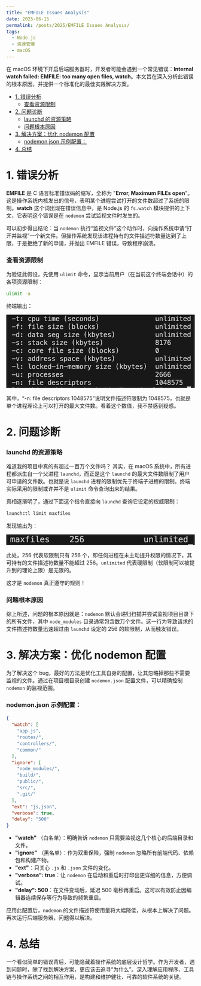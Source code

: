 ```yaml
---
title: "EMFILE Issues Analysis"
date: 2025-06-15
permalink: /posts/2025/EMFILE Issues Analysis/
tags:
  - Node.js
  - 资源管理
  - macOS
---
```


在 macOS 环境下开启后端服务器时，开发者可能会遇到一个常见错误：**Internal watch failed: EMFILE: too many open files, watch**。本文旨在深入分析此错误的根本原因，并提供一个标准化的最佳实践解决方案。

- [1. 错误分析](#1-错误分析)
    - [查看资源限制](#查看资源限制)
- [2. 问题诊断](#2-问题诊断)
    - [launchd 的资源策略](#launchd-的资源策略)
    - [问题根本原因](#问题根本原因)
- [3. 解决方案：优化 nodemon 配置](#3-解决方案优化-nodemon-配置)
    - [nodemon.json 示例配置：](#nodemonjson-示例配置)
- [4. 总结](#4-总结)


# 1. 错误分析

**EMFILE** 是 C 语言标准错误码的缩写，全称为 "**Error, Maximum FILEs open**"。这是操作系统内核发出的信号，表明某个进程尝试打开的文件数超过了系统的限制。**watch** 这个词出现在错误信息中，是 Node.js 的 `fs.watch` 模块提供的上下文，它表明这个错误是在 `nodemon` 尝试监视文件时发生的。

可以初步得出结论：当 `nodemon` 执行“监视文件”这个动作时，向操作系统申请“打开并监视”一个新文件。但操作系统发现该进程持有的文件描述符数量达到了上限，于是拒绝了新的申请，并抛出 EMFILE 错误，导致程序崩溃。

### 查看资源限制

为验证此假设，先使用 `ulimit` 命令，显示当前用户（在当前这个终端会话中）的各项资源限制：

```bash  
ulimit -a  
```


终端输出：

![alt text](../assets/my_blog_images/20250615-1.png)

其中，“-n: file descriptors 1048575”说明文件描述符限制为 1048575，也就是单个进程理论上可以打开的最大文件数。看着这个数值，我不禁感到疑惑。

# 2. 问题诊断

### launchd 的资源策略

难道我的项目中真的有超过一百万个文件吗？
其实，在 macOS 系统中，所有进程都派生自一个父进程 `launchd`，而正是这个 `launchd` 的最大文件数限制了用户可申请的文件数。也就是说 `launchd` 进程的限制优先于终端子进程的限制。终端实际采用的限制或许并不是 `ulimit` 命令查询出来的结果。

真相逐渐明了，通过下面这个指令直接向 `launchd` 查询它设定的权威限制：

```bash  
launchctl limit maxfiles  
```

发现输出为：


![alt text](../assets/my_blog_images/20250615-2.png)

此处，256 代表软限制只有 256 个，即任何进程在未主动提升权限的情况下，其可持有的文件描述符数量不能超过 256。`unlimited` 代表硬限制（软限制可以被提升到的理论上限）是无限的。

这才是 `nodemon` 真正遵守的规则！

### 问题根本原因

综上所述，问题的根本原因就是：`nodemon` 默认会递归扫描并尝试监视项目目录下的所有文件，其中 `node_modules` 目录通常包含数万个文件。这一行为导致请求的文件描述符数量迅速超过由 `launchd` 设定的 256 的软限制，从而触发错误。

# 3. 解决方案：优化 nodemon 配置

为了解决这个 bug，最好的方法是优化工具自身的配置，让其忽略掉那些不需要监视的文件。通过在项目根目录创建 `nodemon.json` 配置文件，可以精确控制 `nodemon` 的监视范围。

### nodemon.json 示例配置：

```json  
{  
  "watch": [  
    "app.js",  
    "routes/",  
    "controllers/",  
    "common/"  
  ],  
  "ignore": [  
    "node_modules/",  
    "build/",  
    "public/",  
    "src/",  
    ".git/"  
  ],  
  "ext": "js,json",  
  "verbose": true,  
  "delay": "500"  
}  
```

- **"watch"** （白名单）：明确告诉 `nodemon` 只需要监视这几个核心的后端目录和文件。
- **"ignore"** （黑名单）：作为双重保险，强制 `nodemon` 忽略所有前端代码、依赖包和构建产物。
- **"ext"**：只关心 `.js` 和 `.json` 文件的变化。
- **"verbose": true**：让 `nodemon` 在启动和重启时打印出更详细的信息，方便调试。
- **"delay": 500**：在文件变动后，延迟 500 毫秒再重启。这可以有效防止因编辑器连续保存等行为导致的频繁重启。

应用此配置后，`nodemon` 的文件描述符使用量将大幅降低，从根本上解决了问题。再次运行后端服务器，问题得以解决。

# 4. 总结

一个看似简单的错误背后，可能隐藏着操作系统的底层设计哲学。作为开发者，遇到问题时，除了找到解决方案，更应该去追寻“为什么”。深入理解应用程序、工具链与操作系统之间的相互作用，是构建和维护健壮、可靠的软件系统的关键。
